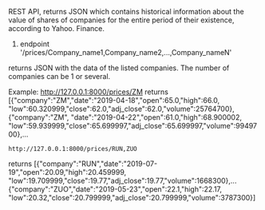 REST API, returns JSON which contains historical
information about the value of shares of companies
for the entire period of their existence, according
to Yahoo. Finance.

1. endpoint 
   '/prices/Company_name1,Company_name2,...,Company_nameN'

returns JSON with the data of the listed companies. 
   The number of companies can be 1 or several.

Example:
    http://127.0.0.1:8000/prices/ZM
returns
    [{"company":"ZM","date":"2019-04-18","open":65.0,"high":66.0,
"low":60.320999,"close":62.0,"adj_close":62.0,"volume":25764700},{"company":"ZM",
"date":"2019-04-22","open":61.0,"high":68.900002,
"low":59.939999,"close":65.699997,"adj_close":65.699997,"volume":9949700},...


    http://127.0.0.1:8000/prices/RUN,ZUO
returns
    [{"company":"RUN","date":"2019-07-19","open":20.09,"high":20.459999,
"low":19.709999,"close":19.77,"adj_close":19.77,"volume":1668300},...
{"company":"ZUO","date":"2019-05-23","open":22.1,"high":22.17,
"low":20.32,"close":20.799999,"adj_close":20.799999,"volume":3787300}]
